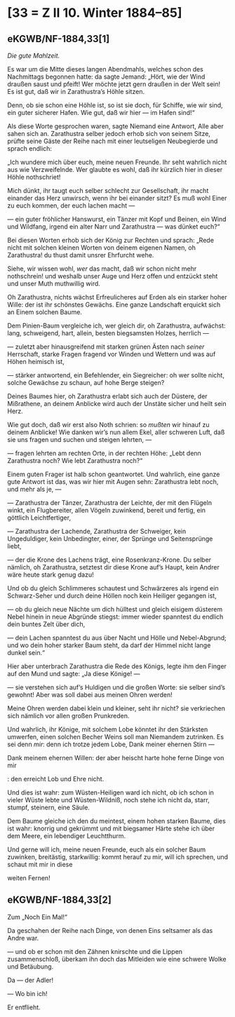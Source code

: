 # [33 = Z II 10. Winter 1884–85]

## eKGWB/NF-1884,33[1]

*Die gute Mahlzeit.*

Es war um die Mitte dieses langen Abendmahls, welches schon des Nachmittags begonnen hatte: da sagte Jemand: „Hört, wie der Wind draußen saust und pfeift! Wer möchte jetzt gern draußen in der Welt sein! Es ist gut, daß wir in Zarathustra’s Höhle sitzen.

Denn, ob sie schon eine Höhle ist, so ist sie doch, für Schiffe, wie wir sind, ein guter sicherer Hafen. Wie gut, daß wir hier — im Hafen sind!“

Als diese Worte gesprochen waren, sagte Niemand eine Antwort, Alle aber sahen sich an. Zarathustra selber jedoch erhob sich von seinem Sitze, prüfte seine Gäste der Reihe nach mit einer leutseligen Neubegierde und sprach endlich:

„Ich wundere mich über euch, meine neuen Freunde. Ihr seht wahrlich nicht aus wie Verzweifelnde. Wer glaubte es wohl, daß ihr kürzlich hier in dieser Höhle nothschriet!

Mich dünkt, ihr taugt euch selber schlecht zur Gesellschaft, ihr macht einander das Herz unwirsch, wenn ihr bei einander sitzt? Es muß wohl Einer zu euch kommen, der euch lachen macht —

— ein guter fröhlicher Hanswurst, ein Tänzer mit Kopf und Beinen, ein Wind und Wildfang, irgend ein alter Narr und Zarathustra — was dünket euch?“

Bei diesen Worten erhob sich der König zur Rechten und sprach: „Rede nicht mit solchen kleinen Worten von deinem eigenen Namen, oh Zarathustra! du thust damit unsrer Ehrfurcht wehe.

Siehe, wir wissen wohl, *wer* das macht, daß wir schon nicht mehr nothschrein! und weshalb unser Auge und Herz offen und entzückt steht und unser Muth muthwillig wird.

Oh Zarathustra, nichts wächst Erfreulicheres auf Erden als ein starker hoher Wille: der ist ihr schönstes Gewächs. Eine ganze Landschaft erquickt sich an Einem solchen Baume.

Dem Pinien-Baum vergleiche ich, wer gleich dir, oh Zarathustra, aufwächst: lang, schweigend, hart, allein, besten biegsamsten Holzes, herrlich —

— zuletzt aber hinausgreifend mit starken grünen Ästen nach *seiner* Herrschaft, starke Fragen fragend vor Winden und Wettern und was auf Höhen heimisch ist,

— stärker antwortend, ein Befehlender, ein Siegreicher: oh wer sollte nicht, solche Gewächse zu schaun, auf hohe Berge steigen?

Deines Baumes hier, oh Zarathustra erlabt sich auch der Düstere, der Mißrathene, an deinem Anblicke wird auch der Unstäte sicher und heilt sein Herz.

Wie gut doch, daß wir erst also Noth schrien: so *mußten* wir hinauf zu deinem Anblicke! Wie danken wir’s nun allem Ekel, aller schweren Luft, daß sie uns fragen und suchen und steigen lehrten, —

— fragen lehrten am rechten Orte, in der rechten Höhe: „Lebt denn Zarathustra noch? Wie lebt Zarathustra noch?“

Einem guten Frager ist halb schon geantwortet. Und wahrlich, eine ganze gute Antwort ist das, was wir hier mit Augen sehn: Zarathustra lebt noch, und mehr als je, —

— Zarathustra der Tänzer, Zarathustra der Leichte, der mit den Flügeln winkt, ein Flugbereiter, allen Vögeln zuwinkend, bereit und fertig, ein göttlich Leichtfertiger,

— Zarathustra der Lachende, Zarathustra der Schweiger, kein Ungeduldiger, kein Unbedingter, einer, der Sprünge und Seitensprünge liebt,

— der die Krone des Lachens trägt, eine Rosenkranz-Krone. Du selber nämlich, oh Zarathustra, setztest dir diese Krone auf’s Haupt, kein Andrer wäre heute stark genug dazu!

Und ob du gleich Schlimmeres schautest und Schwärzeres als irgend ein Schwarz-Seher und durch deine Höllen noch kein Heiliger gegangen ist,

— ob du gleich neue Nächte um dich hülltest und gleich eisigem düsterem Nebel hinein in neue Abgründe stiegst: immer wieder spanntest du endlich dein buntes Zelt über dich,

— dein Lachen spanntest du aus über Nacht und Hölle und Nebel-Abgrund; und wo dein hoher starker Baum steht, da darf der Himmel nicht lange dunkel sein.“

Hier aber unterbrach Zarathustra die Rede des Königs, legte ihm den Finger auf den Mund und sagte: „Ja diese Könige! —

— sie verstehen sich auf’s Huldigen und die großen Worte: sie selber sind’s gewohnt! Aber was soll dabei aus meinen Ohren werden!

Meine Ohren werden dabei klein und kleiner, seht ihr nicht? sie verkriechen sich nämlich vor allen großen Prunkreden.

Und wahrlich, ihr Könige, mit solchem Lobe könntet ihr den Stärksten umwerfen, einen solchen Becher Weins soll man Niemandem zutrinken. Es sei denn *mir*: denn ich trotze jedem Lobe, Dank meiner ehernen Stirn —

Dank meinem ehernen Willen: der aber heischt harte hohe ferne Dinge von mir

: den erreicht Lob und Ehre nicht.

Und dies ist wahr: zum Wüsten-Heiligen ward ich nicht, ob ich schon in vieler Wüste lebte und Wüsten-Wildniß, noch stehe ich nicht da, starr, stumpf, steinern, eine Säule.

Dem Baume gleiche ich den du meintest, einem hohen starken Baume, dies ist wahr: knorrig und gekrümmt und mit biegsamer Härte stehe ich über dem Meere, ein lebendiger Leuchtthurm.

Und gerne will ich, meine neuen Freunde, euch als ein solcher Baum zuwinken, breitästig, starkwillig: kommt herauf zu mir, will ich sprechen, und schaut mit mir in diese

weiten Fernen!

## eKGWB/NF-1884,33[2]

Zum „Noch Ein Mal!“

Da geschahen der Reihe nach Dinge, von denen Eins seltsamer als das Andre war.

— und ob er schon mit den Zähnen knirschte und die Lippen zusammenschloß, überkam ihn doch das Mitleiden wie eine schwere Wolke und Betäubung.

Da — der Adler! 

— Wo bin ich!

Er entflieht.
